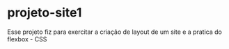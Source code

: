 # projeto-site1
 Esse projeto fiz para exercitar a criação de layout de um site e a pratica do flexbox - CSS
